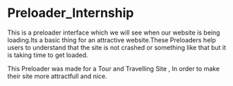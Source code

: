 # Preloader_Internship
This is a preloader interface which we will see when our website is being loading.Its a basic thing for an attractive website.These Preloaders help users to understand that the site is not crashed or something like that but it is taking time to get loaded.

This Preloader was made for a Tour and Travelling Site , In order to make their site more attractfull and nice.
